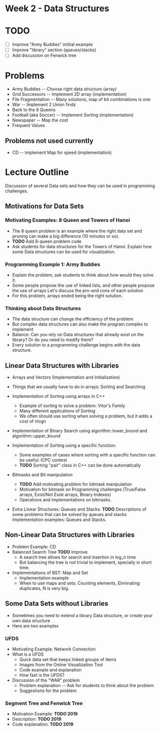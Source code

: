 Week 2 - Data Structures
========================
# TODO
- [ ] Improve "Army Buddies" intitial example
- [ ] Improve "library" section (queues/stacks)
- [ ] Add discussion on Fenwick tree

# Problems
- Army Buddies -- Choose right data structure (array)
- Grid Successors -- Implement 2D array (implementation)
- File Fragmentation -- Many solutions, map of bit combinations is one
- War -- Implement 2 Union finds
- Back to the 8 Queens
- Football (aka Soccer) -- Implement Sorting (implementation)
- Newspaper -- Map the cost
- Frequent Values

## Problems not used currently
- CD -- Implement Map for speed (implementation)


# Lecture Outline
Discussion of several Data sets and how they can be used in programming challenges.

## Motivations for Data Sets
### Motivating Examples: 8 Queen and Towers of Hanoi
- The 8 queen problem is an example where the right data set and pruning
  can make a big difference (10 minutes or so).
- **TODO** Add 8-queen problem code
- Ask students for data structures for the Towers of Hanoi. Explain how some
  Data structures can be used for visualization.

### Programming Example 1: Army Buddies
- Explain the problem, ask students to think about how would they solve it.
- Some people propose the use of linked lists, and other people propose the use of arrays
  Let's discuss the pro-and cons of each solution
- For this problem, arrays ended being the right solution.

### Thinking about Data Structures
- The data structure can change the efficiency of the problem
- But complex data structures can also make the program complex to implement
- Balance: Can you rely on Data structures that already exist on the library? Or do you need to modify them?
- Every solution to a programming challenge begins with the data structure.

## Linear Data Structures with Libraries
- Arrays and Vectors (Implementation and Initialization)
- Things that we usually have to do in arrays: Sorting and Searching
- Implementation of Sorting using arrays in C++
  - Example of sorting to solve a problem: Vitor's Family
  - Many different applications of Sorting
  - We often should use sorting when solving a problem, but it adds a cost of nlogn
- Implementation of Binary Search using algorithm::lower_bound and algorithm::upper_bound
- Implementation of Sorting using a specific function:
  - Some examples of cases where sorting with a specific function can be useful: ICPC contest
  - **TODO** Sorting "pair" class in C++ can be done automatically

- Bitmasks and Bit manipulation
  - **TODO** Add motivating problem for bitmask manipulation
  - Motivation for bitmask on Programming challenges (True/False arrays, Exist/Not Exist arrays, Binary Indexes)
  - Operations and implementations on bitmasks.

- Extra Linear Structures: Queues and Stacks:
  **TODO** Descriptions of some problems that can be solved by queues and stacks
  Implementation examples: Queues and Stacks.

## Non-Linear Data Structures with Libraries

- Problem Example: CD
- Balanced Search Tree **TODO** Improve
  - A search tree allows for search and insertion in log_n time
  - But balancing the tree is not trivial to implement, specially in short time.
- Implementations of BST: Map and Set
  - Implementation example
  - When to use maps and sets: Counting elements, Eliminating duplicates, N is very big.

## Some Data Sets without Libraries
- Sometimes you need to extend a library Data structure, or create your own data structure
- Here are two examples

### UFDS
- Motivating Example: Network Connection
- What is a UFDS
  - Quick data set that keeps linked groups of items
  - Images from the Online Visualization Tool
  - Code example and explanation
  - How fast is the UFDS?
- Discussion of the "WAR" problem
  - Problem explanation -- Ask for students to think about the problem
  - Suggestions for the problem

### Segment Tree and Fenwick Tree
- Motivation Example: **TODO 2019**
- Description: **TODO 2019**
- Code explanation: **TODO 2019**
